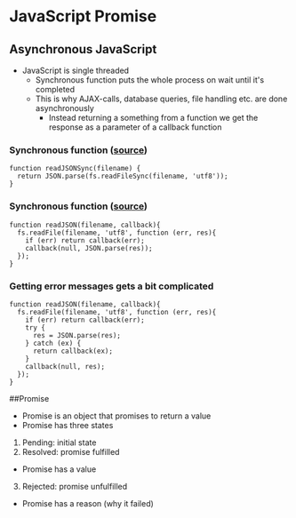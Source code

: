 # JavaScript Promise
## Asynchronous JavaScript
  * JavaScript is single threaded
    * Synchronous function puts the whole process on wait until it's completed
    * This is why AJAX-calls, database queries, file handling etc. are done asynchronously
      * Instead returning a something from a function we get the response as a parameter of a callback function
      
### Synchronous function ([source](https://www.promisejs.org))
```
function readJSONSync(filename) {
  return JSON.parse(fs.readFileSync(filename, 'utf8'));
}
```

### Synchronous function ([source](https://www.promisejs.org))
```
function readJSON(filename, callback){
  fs.readFile(filename, 'utf8', function (err, res){
    if (err) return callback(err);
    callback(null, JSON.parse(res));
  });
}
```
### Getting error messages gets a bit complicated
```
function readJSON(filename, callback){
  fs.readFile(filename, 'utf8', function (err, res){
    if (err) return callback(err);
    try {
      res = JSON.parse(res);
    } catch (ex) {
      return callback(ex);
    }
    callback(null, res);
  });
}
```
##Promise
 * Promise is an object that promises to return a value
 * Promise has three states
  1. Pending: initial state
  2. Resolved: promise fulfilled
   * Promise has a value
  3. Rejected: promise unfulfilled
   * Promise has a reason (why it failed)

